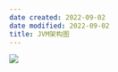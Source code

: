 ```yaml
---
date created: 2022-09-02
date modified: 2022-09-02
title: JVM架构图
---
```


![](http://image.clickear.top/20201114225225.png)

